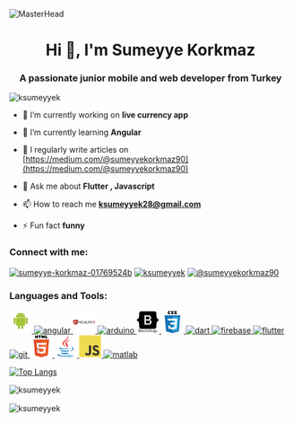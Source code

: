 ![MasterHead](https://miro.medium.com/v2/resize:fit:720/1*37VzTrfWZA0r3N7z9XgPAQ.gif)
<h1 align="center">Hi 👋, I'm Sumeyye Korkmaz</h1>
<h3 align="center">A passionate junior mobile and web developer from Turkey</h3>

<p align="left"> <img img src="https://komarev.com/ghpvc/?username=ksumeyyek&label=Profile%20views&color=0e75b6&style=flat" alt="ksumeyyek" /> </p>

- 🔭 I’m currently working on **live currency app**

- 🌱 I’m currently learning **Angular**

- 📝 I regularly write articles on [https://medium.com/@sumeyyekorkmaz90](https://medium.com/@sumeyyekorkmaz90)

- 💬 Ask me about **Flutter , Javascript**

- 📫 How to reach me **ksumeyyek28@gmail.com**

- ⚡ Fun fact **funny**

<h3 align="left">Connect with me:</h3>
<p align="left">
<a href="https://linkedin.com/in/sumeyye-korkmaz-01769524b" target="blank"><img align="center" src="https://raw.githubusercontent.com/rahuldkjain/github-profile-readme-generator/master/src/images/icons/Social/linked-in-alt.svg" alt="sumeyye-korkmaz-01769524b" height="30" width="40" /></a>
<a href="https://instagram.com/ksumeyyek" target="blank"><img align="center" src="https://raw.githubusercontent.com/rahuldkjain/github-profile-readme-generator/master/src/images/icons/Social/instagram.svg" alt="ksumeyyek" height="30" width="40" /></a>
<a href="https://medium.com/@sumeyyekorkmaz90" target="blank"><img align="center" src="https://raw.githubusercontent.com/rahuldkjain/github-profile-readme-generator/master/src/images/icons/Social/medium.svg" alt="@sumeyyekorkmaz90" height="30" width="40" /></a>
</p>

<h3 align="left">Languages and Tools:</h3>
<p align="left"> <a href="https://developer.android.com" target="_blank" rel="noreferrer"> <img src="https://raw.githubusercontent.com/devicons/devicon/master/icons/android/android-original-wordmark.svg" alt="android" width="40" height="40"/> </a> <a href="https://angular.io" target="_blank" rel="noreferrer"> <img src="https://angular.io/assets/images/logos/angular/angular.svg" alt="angular" width="40" height="40"/> </a> <a href="https://angular.io" target="_blank" rel="noreferrer"> <img src="https://raw.githubusercontent.com/devicons/devicon/master/icons/angularjs/angularjs-original-wordmark.svg" alt="angularjs" width="40" height="40"/> </a> <a href="https://www.arduino.cc/" target="_blank" rel="noreferrer"> <img src="https://cdn.worldvectorlogo.com/logos/arduino-1.svg" alt="arduino" width="40" height="40"/> </a> <a href="https://getbootstrap.com" target="_blank" rel="noreferrer"> <img src="https://raw.githubusercontent.com/devicons/devicon/master/icons/bootstrap/bootstrap-plain-wordmark.svg" alt="bootstrap" width="40" height="40"/> </a> <a href="https://www.w3schools.com/css/" target="_blank" rel="noreferrer"> <img src="https://raw.githubusercontent.com/devicons/devicon/master/icons/css3/css3-original-wordmark.svg" alt="css3" width="40" height="40"/> </a> <a href="https://dart.dev" target="_blank" rel="noreferrer"> <img src="https://www.vectorlogo.zone/logos/dartlang/dartlang-icon.svg" alt="dart" width="40" height="40"/> </a> <a href="https://firebase.google.com/" target="_blank" rel="noreferrer"> <img src="https://www.vectorlogo.zone/logos/firebase/firebase-icon.svg" alt="firebase" width="40" height="40"/> </a> <a href="https://flutter.dev" target="_blank" rel="noreferrer"> <img src="https://www.vectorlogo.zone/logos/flutterio/flutterio-icon.svg" alt="flutter" width="40" height="40"/> </a> <a href="https://git-scm.com/" target="_blank" rel="noreferrer"> <img src="https://www.vectorlogo.zone/logos/git-scm/git-scm-icon.svg" alt="git" width="40" height="40"/> </a> <a href="https://www.w3.org/html/" target="_blank" rel="noreferrer"> <img src="https://raw.githubusercontent.com/devicons/devicon/master/icons/html5/html5-original-wordmark.svg" alt="html5" width="40" height="40"/> </a> <a href="https://www.java.com" target="_blank" rel="noreferrer"> <img src="https://raw.githubusercontent.com/devicons/devicon/master/icons/java/java-original.svg" alt="java" width="40" height="40"/> </a> <a href="https://developer.mozilla.org/en-US/docs/Web/JavaScript" target="_blank" rel="noreferrer"> <img src="https://raw.githubusercontent.com/devicons/devicon/master/icons/javascript/javascript-original.svg" alt="javascript" width="40" height="40"/> </a> <a href="https://www.mathworks.com/" target="_blank" rel="noreferrer"> <img src="https://upload.wikimedia.org/wikipedia/commons/2/21/Matlab_Logo.png" alt="matlab" width="40" height="40"/> </a> </p>

[![Top Langs](https://github-readme-stats-git-masterrstaa-rickstaa.vercel.app/api/top-langs/?ksumeyyek=anuraghazra)](https://github.com/anuraghazra/github-readme-stats)


<p><img align="center" src="https://github-readme-stats.vercel.app/api?username=ksumeyyek&show_icons=true&locale=en" alt="ksumeyyek" /></p>


<p><img align="center" src="https://github-readme-streak-stats.herokuapp.com/?user=ksumeyyek&" alt="ksumeyyek" /></p>

